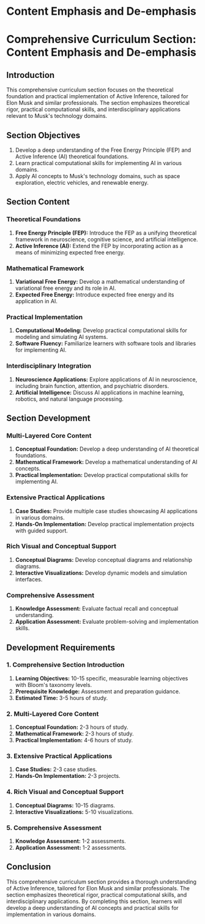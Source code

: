 # Content Emphasis and De-emphasis

# Comprehensive Curriculum Section: Content Emphasis and De-emphasis

## Introduction

This comprehensive curriculum section focuses on the theoretical foundation and practical implementation of Active Inference, tailored for Elon Musk and similar professionals. The section emphasizes theoretical rigor, practical computational skills, and interdisciplinary applications relevant to Musk's technology domains.

## Section Objectives

1. Develop a deep understanding of the Free Energy Principle (FEP) and Active Inference (AI) theoretical foundations.
2. Learn practical computational skills for implementing AI in various domains.
3. Apply AI concepts to Musk's technology domains, such as space exploration, electric vehicles, and renewable energy.

## Section Content

### Theoretical Foundations

1. **Free Energy Principle (FEP):** Introduce the FEP as a unifying theoretical framework in neuroscience, cognitive science, and artificial intelligence.
2. **Active Inference (AI):** Extend the FEP by incorporating action as a means of minimizing expected free energy.

### Mathematical Framework

1. **Variational Free Energy:** Develop a mathematical understanding of variational free energy and its role in AI.
2. **Expected Free Energy:** Introduce expected free energy and its application in AI.

### Practical Implementation

1. **Computational Modeling:** Develop practical computational skills for modeling and simulating AI systems.
2. **Software Fluency:** Familiarize learners with software tools and libraries for implementing AI.

### Interdisciplinary Integration

1. **Neuroscience Applications:** Explore applications of AI in neuroscience, including brain function, attention, and psychiatric disorders.
2. **Artificial Intelligence:** Discuss AI applications in machine learning, robotics, and natural language processing.

## Section Development

### Multi-Layered Core Content

1. **Conceptual Foundation:** Develop a deep understanding of AI theoretical foundations.
2. **Mathematical Framework:** Develop a mathematical understanding of AI concepts.
3. **Practical Implementation:** Develop practical computational skills for implementing AI.

### Extensive Practical Applications

1. **Case Studies:** Provide multiple case studies showcasing AI applications in various domains.
2. **Hands-On Implementation:** Develop practical implementation projects with guided support.

### Rich Visual and Conceptual Support

1. **Conceptual Diagrams:** Develop conceptual diagrams and relationship diagrams.
2. **Interactive Visualizations:** Develop dynamic models and simulation interfaces.

### Comprehensive Assessment

1. **Knowledge Assessment:** Evaluate factual recall and conceptual understanding.
2. **Application Assessment:** Evaluate problem-solving and implementation skills.

## Development Requirements

### 1. Comprehensive Section Introduction

1. **Learning Objectives:** 10-15 specific, measurable learning objectives with Bloom's taxonomy levels.
2. **Prerequisite Knowledge:** Assessment and preparation guidance.
3. **Estimated Time:** 3-5 hours of study.

### 2. Multi-Layered Core Content

1. **Conceptual Foundation:** 2-3 hours of study.
2. **Mathematical Framework:** 2-3 hours of study.
3. **Practical Implementation:** 4-6 hours of study.

### 3. Extensive Practical Applications

1. **Case Studies:** 2-3 case studies.
2. **Hands-On Implementation:** 2-3 projects.

### 4. Rich Visual and Conceptual Support

1. **Conceptual Diagrams:** 10-15 diagrams.
2. **Interactive Visualizations:** 5-10 visualizations.

### 5. Comprehensive Assessment

1. **Knowledge Assessment:** 1-2 assessments.
2. **Application Assessment:** 1-2 assessments.

## Conclusion

This comprehensive curriculum section provides a thorough understanding of Active Inference, tailored for Elon Musk and similar professionals. The section emphasizes theoretical rigor, practical computational skills, and interdisciplinary applications. By completing this section, learners will develop a deep understanding of AI concepts and practical skills for implementation in various domains.